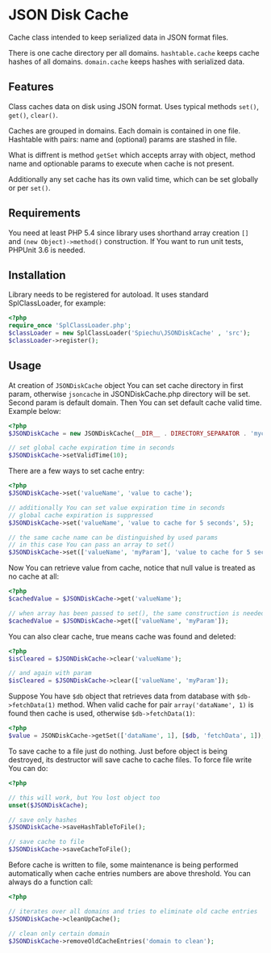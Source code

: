 # JSON Disk Cache

Cache class intended to keep serialized data in JSON format files.

There is one cache directory per all domains. `hashtable.cache` keeps cache hashes of all domains. `domain.cache` keeps hashes with serialized data.

## Features

Class caches data on disk using JSON format. Uses typical methods `set()`, `get()`, `clear()`.

Caches are grouped in domains. Each domain is contained in one file. Hashtable with pairs: name and (optional) params are stashed in file.

What is diffrent is method `getSet` which accepts array with object, method name and optionable params to execute when cache is not present.

Additionally any set cache has its own valid time, which can be set globally or per `set()`.

## Requirements

You need at least PHP 5.4 since library uses shorthand array creation `[]` and `(new Object)->method()` construction.
If You want to run unit tests, PHPUnit 3.6 is needed.

## Installation

Library needs to be registered for autoload. It uses standard SplClassLoader, for example:

```php
<?php
require_once 'SplClassLoader.php';
$classLoader = new SplClassLoader('Spiechu\JSONDiskCache' , 'src');
$classLoader->register();
```

## Usage

At creation of `JSONDiskCache` object You can set cache directory in first param, otherwise `jsoncache` in JSONDiskCache.php directory will be set. Second param is default domain. Then You can set default cache valid time. Example below:

```php
<?php
$JSONDiskCache = new JSONDiskCache(__DIR__ . DIRECTORY_SEPARATOR . 'mycachedir', 'my_domain');

// set global cache expiration time in seconds
$JSONDiskCache->setValidTime(10);
```

There are a few ways to set cache entry:

```php
<?php
$JSONDiskCache->set('valueName', 'value to cache');

// additionally You can set value expiration time in seconds
// global cache expiration is suppressed
$JSONDiskCache->set('valueName', 'value to cache for 5 seconds', 5);

// the same cache name can be distinguished by used params
// in this case You can pass an array to set()
$JSONDiskCache->set(['valueName', 'myParam'], 'value to cache for 5 seconds', 5);
```

Now You can retrieve value from cache, notice that null value is treated as no cache at all:

```php
<?php
$cachedValue = $JSONDiskCache->get('valueName');

// when array has been passed to set(), the same construction is needed in get()
$cachedValue = $JSONDiskCache->get(['valueName', 'myParam']);
```

You can also clear cache, true means cache was found and deleted:

```php
<?php
$isCleared = $JSONDiskCache->clear('valueName');

// and again with param
$isCleared = $JSONDiskCache->clear(['valueName', 'myParam']);
```

Suppose You have `$db` object that retrieves data from database with `$db->fetchData(1)` method. When valid cache for pair `array('dataName', 1)` is found then cache is used, otherwise `$db->fetchData(1)`:

```php
<?php
$value = JSONDiskCache->getSet(['dataName', 1], [$db, 'fetchData', 1]);
```

To save cache to a file just do nothing. Just before object is being destroyed, its destructor will save cache to cache files. To force file write You can do:

```php
<?php

// this will work, but You lost object too
unset($JSONDiskCache);

// save only hashes
$JSONDiskCache->saveHashTableToFile();

// save cache to file
$JSONDiskCache->saveCacheToFile();
```

Before cache is written to file, some maintenance is being performed automatically when cache entries numbers are above threshold. You can always do a function call:

```php
<?php

// iterates over all domains and tries to eliminate old cache entries
$JSONDiskCache->cleanUpCache();

// clean only certain domain
$JSONDiskCache->removeOldCacheEntries('domain to clean');
```